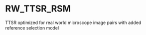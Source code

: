 # RW_TTSR_RSM
TTSR optimized for real world microscope image pairs with added reference selection model
